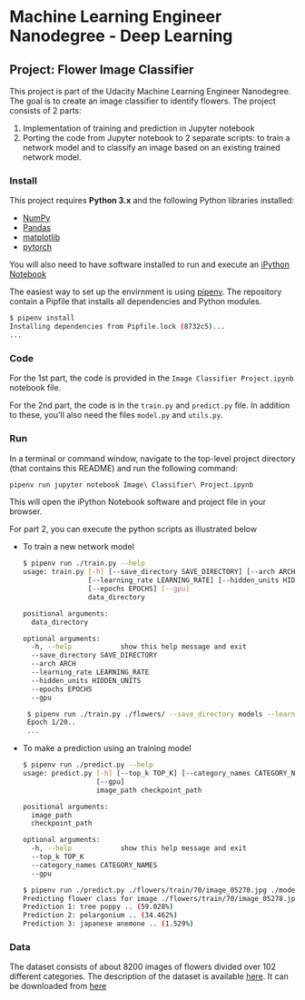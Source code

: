 # Machine Learning Engineer Nanodegree - Deep Learning

## Project: Flower Image Classifier

This project is part of the Udacity Machine Learning Engineer Nanodegree. The goal is to create an image classifier to identify flowers. The project consists of 2 parts:

1. Implementation of training and prediction in Jupyter notebook
2. Porting the code from Jupyter notebook to 2 separate scripts: to train a network model and to classify an image based on an existing trained network model.

### Install

This project requires **Python 3.x** and the following Python libraries installed:

- [NumPy](http://www.numpy.org/)
- [Pandas](http://pandas.pydata.org)
- [matplotlib](http://matplotlib.org/)
- [pytorch](https://pytorch.org/)

You will also need to have software installed to run and execute an [iPython Notebook](http://ipython.org/notebook.html)

The easiest way to set up the envirnment is using [pipenv](https://docs.pipenv.org/en/latest/). The repository contain a Pipfile that installs all dependencies and Python modules.

```bash
$ pipenv install
Installing dependencies from Pipfile.lock (8732c5)...
...
```

### Code

For the 1st part, the code is provided in the `Image Classifier Project.ipynb` notebook file.

For the 2nd part, the code is in the `train.py` and `predict.py` file. In addition to these, you'll also need the files `model.py` and `utils.py`.

### Run

In a terminal or command window, navigate to the top-level project directory (that contains this README) and run the following command:

```bash
pipenv run jupyter notebook Image\ Classifier\ Project.ipynb
```

This will open the iPython Notebook software and project file in your browser.

For part 2, you can execute the python scripts as illustrated below

* To train a new network model

  ```bash
  $ pipenv run ./train.py --help
  usage: train.py [-h] [--save_directory SAVE_DIRECTORY] [--arch ARCH]
                  [--learning_rate LEARNING_RATE] [--hidden_units HIDDEN_UNITS]
                  [--epochs EPOCHS] [--gpu]
                  data_directory

  positional arguments:
    data_directory

  optional arguments:
    -h, --help            show this help message and exit
    --save_directory SAVE_DIRECTORY
    --arch ARCH
    --learning_rate LEARNING_RATE
    --hidden_units HIDDEN_UNITS
    --epochs EPOCHS
    --gpu

   $ pipenv run ./train.py ./flowers/ --save_directory models --learning_rate 0.01
   Epoch 1/20..
   ...
   ```

* To make a prediction using an training model

  ```bash
  $ pipenv run ./predict.py --help
  usage: predict.py [-h] [--top_k TOP_K] [--category_names CATEGORY_NAMES]
                    [--gpu]
                    image_path checkpoint_path

  positional arguments:
    image_path
    checkpoint_path

  optional arguments:
    -h, --help            show this help message and exit
    --top_k TOP_K
    --category_names CATEGORY_NAMES
    --gpu

  $ pipenv run ./predict.py ./flowers/train/70/image_05278.jpg ./model_checkpoint.pth --top_k 3
  Predicting flower class for image ./flowers/train/70/image_05278.jpg ..
  Prediction 1: tree poppy .. (59.028%)
  Prediction 2: pelargonium .. (34.462%)
  Prediction 3: japanese anemone .. (1.529%)
  ``` 

### Data

The dataset consists of about 8200 images of flowers divided over 102 different categories. The description of the dataset is available [here](http://www.robots.ox.ac.uk/~vgg/data/flowers/102/index.html). It can be downloaded from [here](https://s3.amazonaws.com/content.udacity-data.com/nd089/flower_data.tar.gz)
